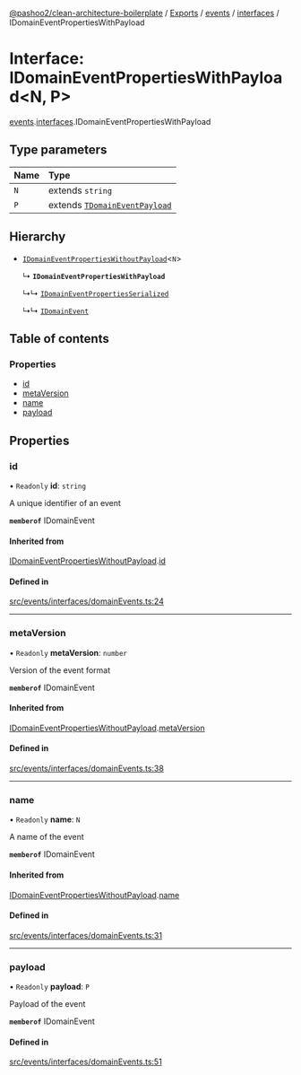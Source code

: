 [@pashoo2/clean-architecture-boilerplate](../README.md) / [Exports](../modules.md) / [events](../modules/events.md) / [interfaces](../modules/events.interfaces.md) / IDomainEventPropertiesWithPayload

# Interface: IDomainEventPropertiesWithPayload<N, P\>

[events](../modules/events.md).[interfaces](../modules/events.interfaces.md).IDomainEventPropertiesWithPayload

## Type parameters

| Name | Type |
| :------ | :------ |
| `N` | extends `string` |
| `P` | extends [`TDomainEventPayload`](../modules/events.interfaces.md#tdomaineventpayload) |

## Hierarchy

- [`IDomainEventPropertiesWithoutPayload`](events.interfaces.idomaineventpropertieswithoutpayload.md)<`N`\>

  ↳ **`IDomainEventPropertiesWithPayload`**

  ↳↳ [`IDomainEventPropertiesSerialized`](events.interfaces.idomaineventpropertiesserialized.md)

  ↳↳ [`IDomainEvent`](events.interfaces.idomainevent.md)

## Table of contents

### Properties

- [id](events.interfaces.idomaineventpropertieswithpayload.md#id)
- [metaVersion](events.interfaces.idomaineventpropertieswithpayload.md#metaversion)
- [name](events.interfaces.idomaineventpropertieswithpayload.md#name)
- [payload](events.interfaces.idomaineventpropertieswithpayload.md#payload)

## Properties

### id

• `Readonly` **id**: `string`

A unique identifier of an event

**`memberof`** IDomainEvent

#### Inherited from

[IDomainEventPropertiesWithoutPayload](events.interfaces.idomaineventpropertieswithoutpayload.md).[id](events.interfaces.idomaineventpropertieswithoutpayload.md#id)

#### Defined in

[src/events/interfaces/domainEvents.ts:24](https://github.com/pashoo2/clean-architecture-boilerplate/blob/e82048b/src/events/interfaces/domainEvents.ts#L24)

___

### metaVersion

• `Readonly` **metaVersion**: `number`

Version of the event format

**`memberof`** IDomainEvent

#### Inherited from

[IDomainEventPropertiesWithoutPayload](events.interfaces.idomaineventpropertieswithoutpayload.md).[metaVersion](events.interfaces.idomaineventpropertieswithoutpayload.md#metaversion)

#### Defined in

[src/events/interfaces/domainEvents.ts:38](https://github.com/pashoo2/clean-architecture-boilerplate/blob/e82048b/src/events/interfaces/domainEvents.ts#L38)

___

### name

• `Readonly` **name**: `N`

A name of the event

**`memberof`** IDomainEvent

#### Inherited from

[IDomainEventPropertiesWithoutPayload](events.interfaces.idomaineventpropertieswithoutpayload.md).[name](events.interfaces.idomaineventpropertieswithoutpayload.md#name)

#### Defined in

[src/events/interfaces/domainEvents.ts:31](https://github.com/pashoo2/clean-architecture-boilerplate/blob/e82048b/src/events/interfaces/domainEvents.ts#L31)

___

### payload

• `Readonly` **payload**: `P`

Payload of the event

**`memberof`** IDomainEvent

#### Defined in

[src/events/interfaces/domainEvents.ts:51](https://github.com/pashoo2/clean-architecture-boilerplate/blob/e82048b/src/events/interfaces/domainEvents.ts#L51)
